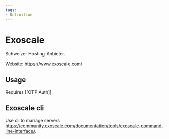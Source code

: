 ```yaml
---
tags:
- Definition
---
```

# Exoscale
Schweizer Hosting-Anbieter.

Website: <https://www.exoscale.com/>

## Usage

Requires [[OTP Auth]].

## Exoscale cli

Use cli to manage servers <https://community.exoscale.com/documentation/tools/exoscale-command-line-interface/>.